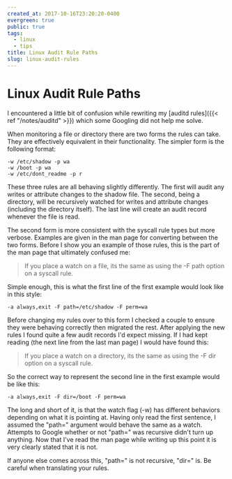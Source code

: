 ```yaml
---
created_at: 2017-10-16T23:20:20-0400
evergreen: true
public: true
tags:
  - linux
  - tips
title: Linux Audit Rule Paths
slug: linux-audit-rules
---
```


# Linux Audit Rule Paths

I encountered a little bit of confusion while rewriting my [auditd rules]({{< ref "/notes/auditd" >}}) which some Googling did not help me solve.

When monitoring a file or directory there are two forms the rules can take. They are effectively equivalent in their functionality. The simpler form is the following format:

```audit-conf
-w /etc/shadow -p wa
-w /boot -p wa
-w /etc/dont_readme -p r
```

These three rules are all behaving slightly differently. The first will audit any writes or attribute changes to the shadow file. The second, being a directory, will be recursively watched for writes and attribute changes (including the directory itself). The last line will create an audit record whenever the file is read.

The second form is more consistent with the syscall rule types but more verbose. Examples are given in the man page for converting between the two forms. Before I show you an example of those rules, this is the part of the man page that ultimately confused me:

> If you place a watch on a file, its the same as using the -F path option on a syscall rule.

Simple enough, this is what the first line of the first example would look like in this style:

```audit-conf
-a always,exit -F path=/etc/shadow -F perm=wa
```

Before changing my rules over to this form I checked a couple to ensure they were behaving correctly then migrated the rest. After applying the new rules I found quite a few audit records I'd expect missing. If I had kept reading (the next line from the last man page) I would have found this:

> If you place a watch on a directory, its the same as using the -F dir option on a syscall rule.

So the correct way to represent the second line in the first example would be like this:

```audit-conf
-a always,exit -F dir=/boot -F perm=wa
```

The long and short of it, is that the watch flag (-w) has different behaviors depending on what it is pointing at. Having only read the first sentence, I assumed the "path=" argument would behave the same as a watch. Attempts to Google whether or not "path=" was recursive didn't turn up anything. Now that I've read the man page while writing up this point it is very clearly stated that it is not.

If anyone else comes across this, "path=" is not recursive, "dir=" is. Be careful when translating your rules.
